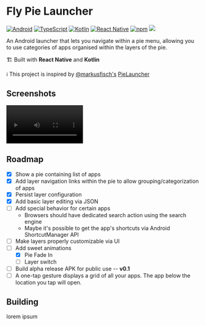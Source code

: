 # Fly Pie Launcher

[![Android](https://img.shields.io/badge/Android-3DDC84?logo=android&logoColor=white)](#)
[![TypeScript](https://img.shields.io/badge/TypeScript-3178C6?logo=typescript&logoColor=fff)](#)
[![Kotlin](https://img.shields.io/badge/Kotlin-%237F52FF.svg?logo=kotlin&logoColor=white)](#)
[![React Native](https://img.shields.io/badge/React_Native-%2320232a.svg?logo=react&logoColor=%2361DAFB)](#)
[![npm](https://img.shields.io/badge/npm-CB3837?logo=npm&logoColor=fff)](#)
<a href="https://github.com/prettier/prettier"><img src="https://img.shields.io/badge/styled_with-prettier-ff69b4.svg"></a>

An Android launcher that lets you navigate within a pie menu, allowing you to use categories of apps organised within the layers of the pie.

🏗️ Built with **React Native** and **Kotlin**

ℹ️ This project is inspired by [@markusfisch's](https://github.com/markusfisch) [PieLauncher](https://github.com/markusfisch/PieLauncher)

## Screenshots

<video src="https://github.com/user-attachments/assets/c4a97bb9-5ff0-4687-bd57-64f4fa2018e5" width="200"></video>

## Roadmap

- [x] Show a pie containing list of apps
- [x] Add layer navigation links within the pie to allow grouping/categorization of apps
- [x] Persist layer configuration
- [x] Add basic layer editing via JSON
- [ ] Add special behavior for certain apps
  - Browsers should have dedicated search action using the search engine
  - Maybe it's possible to get the app's shortcuts via Android ShortcutManager API
- [ ] Make layers properly customizable via UI
- [ ] Add sweet animations
  - [x] Pie Fade In
  - [ ] Layer switch
- [ ] Build alpha release APK for public use -- **v0.1**
- [ ] A one-tap gesture displays a grid of all your apps. The app below the location you tap will open.

## Building

lorem ipsum
